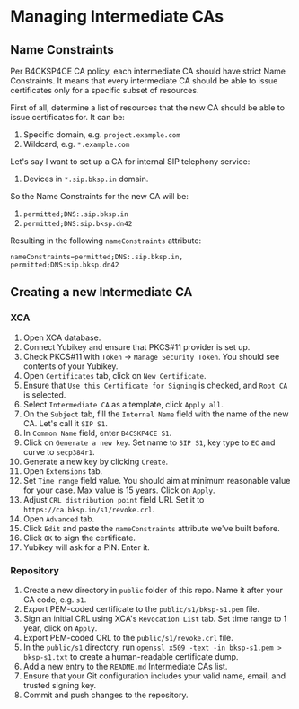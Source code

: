 # Managing Intermediate CAs

## Name Constraints

Per B4CKSP4CE CA policy, each intermediate CA should have strict Name Constraints.
It means that every intermediate CA should be able to issue certificates only for a specific subset of resources.

First of all, determine a list of resources that the new CA should be able to issue certificates for.
It can be:

1. Specific domain, e.g. `project.example.com`
2. Wildcard, e.g. `*.example.com`

Let's say I want to set up a CA for internal SIP telephony service:

1. Devices in `*.sip.bksp.in` domain.

So the Name Constraints for the new CA will be:

1. `permitted;DNS:.sip.bksp.in`
2. `permitted;DNS:sip.bksp.dn42`

Resulting in the following `nameConstraints` attribute:

```plaintext
nameConstraints=permitted;DNS:.sip.bksp.in, permitted;DNS:sip.bksp.dn42
```

## Creating a new Intermediate CA

### XCA

1. Open XCA database.
2. Connect Yubikey and ensure that PKCS#11 provider is set up.
3. Check PKCS#11 with `Token` -> `Manage Security Token`. You should see contents of your Yubikey.
4. Open `Certificates` tab, click on `New Certificate`.
5. Ensure that `Use this Certificate for Signing` is checked, and `Root CA` is selected.
6. Select `Intermediate CA` as a template, click `Apply all`.
7. On the `Subject` tab, fill the `Internal Name` field with the name of the new CA. Let's call it `SIP S1`.
8. In `Common Name` field, enter `B4CSKP4CE S1`.
9. Click on `Generate a new key`. Set name to `SIP S1`, key type to `EC` and curve to `secp384r1`.
10. Generate a new key by clicking `Create`.
11. Open `Extensions` tab.
12. Set `Time range` field value. You should aim at minimum reasonable value for your case. Max value is 15 years. Click on `Apply`.
13. Adjust `CRL distribution point` field URI. Set it to `https://ca.bksp.in/s1/revoke.crl`.
14. Open `Advanced` tab.
15. Click `Edit` and paste the `nameConstraints` attribute we've built before.
16. Click `OK` to sign the certificate.
17. Yubikey will ask for a PIN. Enter it.

### Repository

1. Create a new directory in `public` folder of this repo. Name it after your CA code, e.g. `s1`.
2. Export PEM-coded certificate to the `public/s1/bksp-s1.pem` file.
3. Sign an initial CRL using XCA's `Revocation List` tab. Set time range to 1 year, click on `Apply`.
4. Export PEM-coded CRL to the `public/s1/revoke.crl` file.
5. In the `public/s1` directory, run `openssl x509 -text -in bksp-s1.pem > bksp-s1.txt` to create a human-readable certificate dump.
6. Add a new entry to the `README.md` Intermediate CAs list.
7. Ensure that your Git configuration includes your valid name, email, and trusted signing key.
8. Commit and push changes to the repository.
